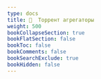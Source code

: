 ```yaml
---
type: docs
title: 📁  Торрент агрегаторы
weight: 500
bookCollapseSection: true
bookFlatSection: false
bookToc: false
bookComments: false
bookSearchExclude: true
bookHidden: false
---
```

